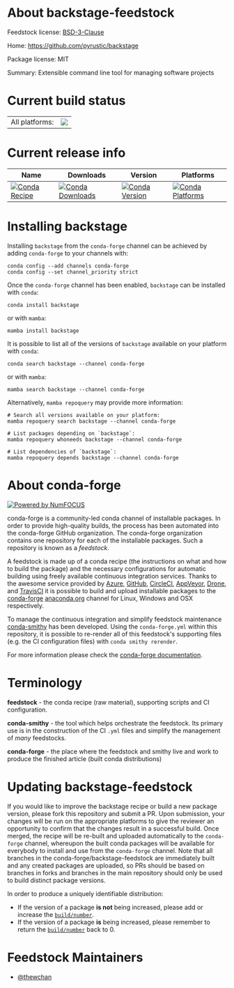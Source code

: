 About backstage-feedstock
=========================

Feedstock license: [BSD-3-Clause](https://github.com/conda-forge/backstage-feedstock/blob/main/LICENSE.txt)

Home: https://github.com/pyrustic/backstage

Package license: MIT

Summary: Extensible command line tool for managing software projects

Current build status
====================


<table><tr><td>All platforms:</td>
    <td>
      <a href="https://dev.azure.com/conda-forge/feedstock-builds/_build/latest?definitionId=16786&branchName=main">
        <img src="https://dev.azure.com/conda-forge/feedstock-builds/_apis/build/status/backstage-feedstock?branchName=main">
      </a>
    </td>
  </tr>
</table>

Current release info
====================

| Name | Downloads | Version | Platforms |
| --- | --- | --- | --- |
| [![Conda Recipe](https://img.shields.io/badge/recipe-backstage-green.svg)](https://anaconda.org/conda-forge/backstage) | [![Conda Downloads](https://img.shields.io/conda/dn/conda-forge/backstage.svg)](https://anaconda.org/conda-forge/backstage) | [![Conda Version](https://img.shields.io/conda/vn/conda-forge/backstage.svg)](https://anaconda.org/conda-forge/backstage) | [![Conda Platforms](https://img.shields.io/conda/pn/conda-forge/backstage.svg)](https://anaconda.org/conda-forge/backstage) |

Installing backstage
====================

Installing `backstage` from the `conda-forge` channel can be achieved by adding `conda-forge` to your channels with:

```
conda config --add channels conda-forge
conda config --set channel_priority strict
```

Once the `conda-forge` channel has been enabled, `backstage` can be installed with `conda`:

```
conda install backstage
```

or with `mamba`:

```
mamba install backstage
```

It is possible to list all of the versions of `backstage` available on your platform with `conda`:

```
conda search backstage --channel conda-forge
```

or with `mamba`:

```
mamba search backstage --channel conda-forge
```

Alternatively, `mamba repoquery` may provide more information:

```
# Search all versions available on your platform:
mamba repoquery search backstage --channel conda-forge

# List packages depending on `backstage`:
mamba repoquery whoneeds backstage --channel conda-forge

# List dependencies of `backstage`:
mamba repoquery depends backstage --channel conda-forge
```


About conda-forge
=================

[![Powered by
NumFOCUS](https://img.shields.io/badge/powered%20by-NumFOCUS-orange.svg?style=flat&colorA=E1523D&colorB=007D8A)](https://numfocus.org)

conda-forge is a community-led conda channel of installable packages.
In order to provide high-quality builds, the process has been automated into the
conda-forge GitHub organization. The conda-forge organization contains one repository
for each of the installable packages. Such a repository is known as a *feedstock*.

A feedstock is made up of a conda recipe (the instructions on what and how to build
the package) and the necessary configurations for automatic building using freely
available continuous integration services. Thanks to the awesome service provided by
[Azure](https://azure.microsoft.com/en-us/services/devops/), [GitHub](https://github.com/),
[CircleCI](https://circleci.com/), [AppVeyor](https://www.appveyor.com/),
[Drone](https://cloud.drone.io/welcome), and [TravisCI](https://travis-ci.com/)
it is possible to build and upload installable packages to the
[conda-forge](https://anaconda.org/conda-forge) [anaconda.org](https://anaconda.org/)
channel for Linux, Windows and OSX respectively.

To manage the continuous integration and simplify feedstock maintenance
[conda-smithy](https://github.com/conda-forge/conda-smithy) has been developed.
Using the ``conda-forge.yml`` within this repository, it is possible to re-render all of
this feedstock's supporting files (e.g. the CI configuration files) with ``conda smithy rerender``.

For more information please check the [conda-forge documentation](https://conda-forge.org/docs/).

Terminology
===========

**feedstock** - the conda recipe (raw material), supporting scripts and CI configuration.

**conda-smithy** - the tool which helps orchestrate the feedstock.
                   Its primary use is in the construction of the CI ``.yml`` files
                   and simplify the management of *many* feedstocks.

**conda-forge** - the place where the feedstock and smithy live and work to
                  produce the finished article (built conda distributions)


Updating backstage-feedstock
============================

If you would like to improve the backstage recipe or build a new
package version, please fork this repository and submit a PR. Upon submission,
your changes will be run on the appropriate platforms to give the reviewer an
opportunity to confirm that the changes result in a successful build. Once
merged, the recipe will be re-built and uploaded automatically to the
`conda-forge` channel, whereupon the built conda packages will be available for
everybody to install and use from the `conda-forge` channel.
Note that all branches in the conda-forge/backstage-feedstock are
immediately built and any created packages are uploaded, so PRs should be based
on branches in forks and branches in the main repository should only be used to
build distinct package versions.

In order to produce a uniquely identifiable distribution:
 * If the version of a package **is not** being increased, please add or increase
   the [``build/number``](https://docs.conda.io/projects/conda-build/en/latest/resources/define-metadata.html#build-number-and-string).
 * If the version of a package **is** being increased, please remember to return
   the [``build/number``](https://docs.conda.io/projects/conda-build/en/latest/resources/define-metadata.html#build-number-and-string)
   back to 0.

Feedstock Maintainers
=====================

* [@thewchan](https://github.com/thewchan/)

